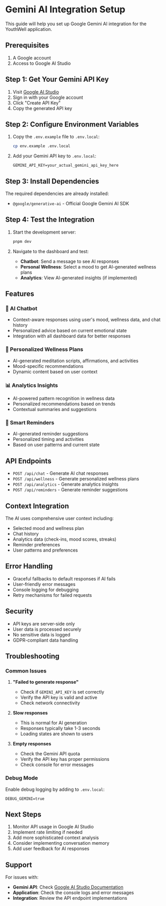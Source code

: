 # Gemini AI Integration Setup

This guide will help you set up Google Gemini AI integration for the YouthWell application.

## Prerequisites

1. A Google account
2. Access to Google AI Studio

## Step 1: Get Your Gemini API Key

1. Visit [Google AI Studio](https://makersuite.google.com/app/apikey)
2. Sign in with your Google account
3. Click "Create API Key"
4. Copy the generated API key

## Step 2: Configure Environment Variables

1. Copy the `.env.example` file to `.env.local`:
   ```bash
   cp env.example .env.local
   ```

2. Add your Gemini API key to `.env.local`:
   ```
   GEMINI_API_KEY=your_actual_gemini_api_key_here
   ```

## Step 3: Install Dependencies

The required dependencies are already installed:
- `@google/generative-ai` - Official Google Gemini AI SDK

## Step 4: Test the Integration

1. Start the development server:
   ```bash
   pnpm dev
   ```

2. Navigate to the dashboard and test:
   - **Chatbot**: Send a message to see AI responses
   - **Personal Wellness**: Select a mood to get AI-generated wellness plans
   - **Analytics**: View AI-generated insights (if implemented)

## Features

### 🤖 AI Chatbot
- Context-aware responses using user's mood, wellness data, and chat history
- Personalized advice based on current emotional state
- Integration with all dashboard data for better responses

### 🧘 Personalized Wellness Plans
- AI-generated meditation scripts, affirmations, and activities
- Mood-specific recommendations
- Dynamic content based on user context

### 📊 Analytics Insights
- AI-powered pattern recognition in wellness data
- Personalized recommendations based on trends
- Contextual summaries and suggestions

### 🔔 Smart Reminders
- AI-generated reminder suggestions
- Personalized timing and activities
- Based on user patterns and current state

## API Endpoints

- `POST /api/chat` - Generate AI chat responses
- `POST /api/wellness` - Generate personalized wellness plans
- `POST /api/analytics` - Generate analytics insights
- `POST /api/reminders` - Generate reminder suggestions

## Context Integration

The AI uses comprehensive user context including:
- Selected mood and wellness plan
- Chat history
- Analytics data (check-ins, mood scores, streaks)
- Reminder preferences
- User patterns and preferences

## Error Handling

- Graceful fallbacks to default responses if AI fails
- User-friendly error messages
- Console logging for debugging
- Retry mechanisms for failed requests

## Security

- API keys are server-side only
- User data is processed securely
- No sensitive data is logged
- GDPR-compliant data handling

## Troubleshooting

### Common Issues

1. **"Failed to generate response"**
   - Check if `GEMINI_API_KEY` is set correctly
   - Verify the API key is valid and active
   - Check network connectivity

2. **Slow responses**
   - This is normal for AI generation
   - Responses typically take 1-3 seconds
   - Loading states are shown to users

3. **Empty responses**
   - Check the Gemini API quota
   - Verify the API key has proper permissions
   - Check console for error messages

### Debug Mode

Enable debug logging by adding to `.env.local`:
```
DEBUG_GEMINI=true
```

## Next Steps

1. Monitor API usage in Google AI Studio
2. Implement rate limiting if needed
3. Add more sophisticated context analysis
4. Consider implementing conversation memory
5. Add user feedback for AI responses

## Support

For issues with:
- **Gemini API**: Check [Google AI Studio Documentation](https://ai.google.dev/docs)
- **Application**: Check the console logs and error messages
- **Integration**: Review the API endpoint implementations
